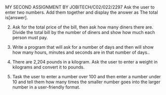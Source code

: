  MY SECOND ASSIGNMENT 
    BY JOBITECH/C02/022/2297
    Ask the user to enter two numbers. Add them together and
display the answer as The total is[answer].  

2. Ask for the total price of the bill, then ask how many diners there are.
 Divide the total bill by the number of diners and show how much each
person must pay.

3. Write a program that will ask for a number of days and then will
show how many hours, minutes and seconds are in that number of days.. 

4. There are 2,204 pounds in a kilogram. Ask the user to enter a weight 
in kilograms and convert it to pounds.  

5. Task the user to enter a number over 100 and then enter a number under
10 and tell them how many times the smaller number goes into the larger
number in a user-friendly format.
